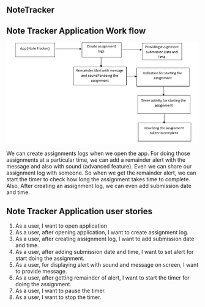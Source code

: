 ## NoteTracker

## Note Tracker Application Work flow

![](https://raw.githubusercontent.com/sudheera96/NoteTracker/master/docs/workflow.png)

We can create assignments logs when we open the app. For doing those assignments at a particular time, we can add a remainder alert with the message and also with sound (advanced feature). Even we can share our assignment log with someone. So when we get the remainder alert, we can start the timer to check how long the assignment takes time to complete. Also, After creating an assignment log, we can even add submission date and time. 

## Note Tracker Application user stories

1. As a user, I want to open application
1. As a user, after opening application, I want to create assignment log. 
1. As a user, after creating assignment log, I want to add submission date and time. 
1. As a user, after adding submission date and time, I want to set alert for start doing the assignment.
1. As a user, for displaying alert with sound and message on screen, I want to provide message.
1. As a user, after getting remainder of alert, I want to start the timer for doing the assignment.
1. As a user, I want to pause the timer.
1. As a user, I want to stop the timer.

